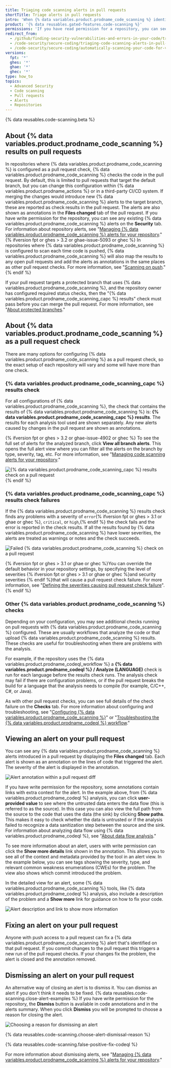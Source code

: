 ```yaml
---
title: Triaging code scanning alerts in pull requests
shortTitle: Triage alerts in pull requests
intro: 'When {% data variables.product.prodname_code_scanning %} identifies a problem in a pull request, you can review the highlighted code and resolve the alert.'
product: '{% data reusables.gated-features.code-scanning %}'
permissions: 'If you have read permission for a repository, you can see annotations on pull requests. With write permission, you can see detailed information and resolve {% data variables.product.prodname_code_scanning %} alerts for that repository.'
redirect_from:
  - /github/finding-security-vulnerabilities-and-errors-in-your-code/triaging-code-scanning-alerts-in-pull-requests
  - /code-security/secure-coding/triaging-code-scanning-alerts-in-pull-requests
  - /code-security/secure-coding/automatically-scanning-your-code-for-vulnerabilities-and-errors/triaging-code-scanning-alerts-in-pull-requests
versions:
  fpt: '*'
  ghes: '*'
  ghae: '*'
  ghec: '*'
type: how_to
topics:
  - Advanced Security
  - Code scanning
  - Pull requests
  - Alerts
  - Repositories
---
```



{% data reusables.code-scanning.beta %}

## About {% data variables.product.prodname_code_scanning %} results on pull requests

In repositories where {% data variables.product.prodname_code_scanning %} is configured as a pull request check, {% data variables.product.prodname_code_scanning %} checks the code in the pull request. By default, this is limited to pull requests that target the default branch, but you can change this configuration within {% data variables.product.prodname_actions %} or in a third-party CI/CD system. If merging the changes would introduce new {% data variables.product.prodname_code_scanning %} alerts to the target branch, these are reported as check results in the pull request. The alerts are also shown as annotations in the **Files changed** tab of the pull request. If you have write permission for the repository, you can see any existing {% data variables.product.prodname_code_scanning %} alerts on the **Security** tab. For information about repository alerts, see "[Managing {% data variables.product.prodname_code_scanning %} alerts for your repository](/code-security/secure-coding/managing-code-scanning-alerts-for-your-repository)."
{% ifversion fpt or ghes > 3.2 or ghae-issue-5093 or ghec %}
In repositories where {% data variables.product.prodname_code_scanning %} is configured to scan each time code is pushed, {% data variables.product.prodname_code_scanning %} will also map the results to any open pull requests and add the alerts as annotations in the same places as other pull request checks. For more information, see "[Scanning on push](/code-security/code-scanning/automatically-scanning-your-code-for-vulnerabilities-and-errors/configuring-code-scanning#scanning-on-push)."
{% endif %}

If your pull request targets a protected branch that uses {% data variables.product.prodname_code_scanning %}, and the repository owner has configured required status checks, then the "{% data variables.product.prodname_code_scanning_capc %} results" check must pass before you can merge the pull request. For more information, see "[About protected branches](/github/administering-a-repository/about-protected-branches#require-status-checks-before-merging)."

## About {% data variables.product.prodname_code_scanning %} as a pull request check

There are many options for configuring {% data variables.product.prodname_code_scanning %} as a pull request check, so the exact setup of each repository will vary and some will have more than one check. 

### {% data variables.product.prodname_code_scanning_capc %} results check

For all configurations of {% data variables.product.prodname_code_scanning %}, the check that contains the results of {% data variables.product.prodname_code_scanning %} is: **{% data variables.product.prodname_code_scanning_capc %} results**. The results for each analysis tool used are shown separately. Any new alerts caused by changes in the pull request are shown as annotations. 

{% ifversion fpt or ghes > 3.2 or ghae-issue-4902 or ghec %} To see the full set of alerts for the analyzed branch, click **View all branch alerts**. This opens the full alert view where you can filter all the alerts on the branch by type, severity, tag, etc. For more information, see "[Managing code scanning alerts for your repository](/code-security/code-scanning/automatically-scanning-your-code-for-vulnerabilities-and-errors/managing-code-scanning-alerts-for-your-repository#filtering-and-searching-for-code-scanning-alerts)."

![{% data variables.product.prodname_code_scanning_capc %} results check on a pull request](/assets/images/help/repository/code-scanning-results-check.png)
{% endif %}

### {% data variables.product.prodname_code_scanning_capc %} results check failures

If the {% data variables.product.prodname_code_scanning %} results check finds any problems with a severity of `error`{% ifversion fpt or ghes > 3.1  or ghae or ghec %}, `critical`, or `high`,{% endif %} the check fails and the error is reported in the check results. If all the results found by {% data variables.product.prodname_code_scanning %} have lower severities, the alerts are treated as warnings or notes and the check succeeds.

![Failed {% data variables.product.prodname_code_scanning %} check on a pull request](/assets/images/help/repository/code-scanning-check-failure.png)

{% ifversion fpt or ghes > 3.1 or ghae or ghec %}You can override the default behavior in your repository settings, by specifying the level of severities {% ifversion fpt or ghes > 3.1  or ghae or ghec %}and security severities {% endif %}that will cause a pull request check failure. For more information, see "[Defining the severities causing pull request check failure](/code-security/secure-coding/configuring-code-scanning#defining-the-severities-causing-pull-request-check-failure)".
{% endif %}

### Other {% data variables.product.prodname_code_scanning %} checks

Depending on your configuration, you may see additional checks running on pull requests with {% data variables.product.prodname_code_scanning %} configured. These are usually workflows that analyze the code or that upload {% data variables.product.prodname_code_scanning %} results. These checks are useful for troubleshooting when there are problems with the analysis. 

For example, if the repository uses the {% data variables.product.prodname_codeql_workflow %} a **{% data variables.product.prodname_codeql %} / Analyze (LANGUAGE)** check is run for each language before the results check runs. The analysis check may fail if there are configuration problems, or if the pull request breaks the build for a language that the analysis needs to compile (for example, C/C++, C#, or Java). 

As with other pull request checks, you can see full details of the check failure on the **Checks** tab. For more information about configuring and troubleshooting, see "[Configuring {% data variables.product.prodname_code_scanning %}](/code-security/secure-coding/configuring-code-scanning)" or "[Troubleshooting the {% data variables.product.prodname_codeql %} workflow](/code-security/secure-coding/troubleshooting-the-codeql-workflow)."

## Viewing an alert on your pull request

You can see any {% data variables.product.prodname_code_scanning %} alerts introduced in a pull request by displaying the **Files changed** tab. Each alert is shown as an annotation on the lines of code that triggered the alert. The severity of the alert is displayed in the annotation. 

![Alert annotation within a pull request diff](/assets/images/help/repository/code-scanning-pr-annotation.png)

If you have write permission for the repository, some annotations contain links with extra context for the alert. In the example above, from {% data variables.product.prodname_codeql %} analysis, you can click **user-provided value** to see where the untrusted data enters the data flow (this is referred to as the source). In this case you can also view the full path from the source to the code that uses the data (the sink) by clicking **Show paths**. This makes it easy to check whether the data is untrusted or if the analysis failed to recognize a data sanitization step between the source and the sink. For information about analyzing data flow using {% data variables.product.prodname_codeql %}, see "[About data flow analysis](https://codeql.github.com/docs/writing-codeql-queries/about-data-flow-analysis/)."

To see more information about an alert, users with write permission can click the **Show more details** link shown in the annotation. This allows you to see all of the context and metadata provided by the tool in an alert view. In the example below, you can see tags showing the severity, type, and relevant common weakness enumerations (CWEs) for the problem. The view also shows which commit introduced the problem.

In the detailed view for an alert, some {% data variables.product.prodname_code_scanning %} tools, like {% data variables.product.prodname_codeql %} analysis, also include a description of the problem and a **Show more** link for guidance on how to fix your code.

![Alert description and link to show more information](/assets/images/help/repository/code-scanning-pr-alert.png)

## Fixing an alert on your pull request

Anyone with push access to a pull request can fix a {% data variables.product.prodname_code_scanning %} alert that's identified on that pull request. If you commit changes to the pull request this triggers a new run of the pull request checks. If your changes fix the problem, the alert is closed and the annotation removed.

## Dismissing an alert on your pull request

An alternative way of closing an alert is to dismiss it. You can dismiss an alert if you don't think it needs to be fixed. {% data reusables.code-scanning.close-alert-examples %} If you have write permission for the repository, the **Dismiss** button is available in code annotations and in the alerts summary. When you click **Dismiss** you will be prompted to choose a reason for closing the alert.

![Choosing a reason for dismissing an alert](/assets/images/help/repository/code-scanning-alert-close-drop-down.png)

{% data reusables.code-scanning.choose-alert-dismissal-reason %}

{% data reusables.code-scanning.false-positive-fix-codeql %}

For more information about dismissing alerts, see "[Managing {% data variables.product.prodname_code_scanning %} alerts for your repository](/code-security/secure-coding/managing-code-scanning-alerts-for-your-repository#dismissing-or-deleting-alerts)."
